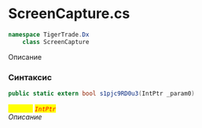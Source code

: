 
# ScreenCapture.cs
```csharp
namespace TigerTrade.Dx  
    class ScreenCapture
```

Описание

### Синтаксис
```csharp
public static extern bool s1pjc9RD0u3(IntPtr _param0)
```

<mark style="color:yellow;">`_param0`</mark> <mark style="color:red;">*`IntPtr`*</mark>  
 *Описание*  
  

                    
                    